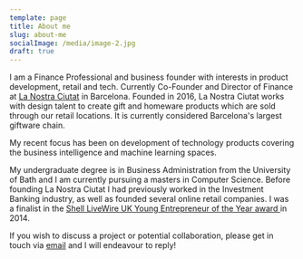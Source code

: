 ```yaml
---
template: page
title: About me
slug: about-me
socialImage: /media/image-2.jpg
draft: true
---
```

I am a Finance Professional and business founder with interests in product development, retail and tech. Currently Co-Founder and Director of Finance at [La Nostra Ciutat](https://lanostraciutat.co/) in Barcelona. Founded in 2016, La Nostra Ciutat works with design talent to create gift and homeware products which are sold through our retail locations. It is currently considered Barcelona's largest giftware chain.

My recent focus has been on development of technology products covering the business intelligence and machine learning spaces.

My undergraduate degree is in Business Administration from the University of Bath and I am currently pursuing a masters in Computer Science. Before founding La Nostra Ciutat I had previously worked in the Investment Banking industry, as well as founded several online retail companies. I was a finalist in the [Shell LiveWire UK Young Entrepreneur of the Year award ](https://www.shell.co.uk/media/2014-media-releases/daniel-murray-28-is-shell-livewire-young-entrepreneur-of-the-year/_jcr_content/par/textimage_3.disclaimer.html/aHR0cHM6Ly90d2l0dGVyLmNvbS9zaGVsbF9zb2NpZXR5/go.html)in 2014.

If you wish to discuss a project or potential collaboration, please get in touch via [email](mailto:nigel@nigelwestwood.com) and I will endeavour to reply!